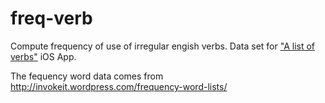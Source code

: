 # freq-verb
Compute frequency of use of irregular engish verbs. Data set for ["A list of verbs"](https://github.com/rbarbera/irregularverbs) iOS App.

The fequency word data comes from <http://invokeit.wordpress.com/frequency-word-lists/>